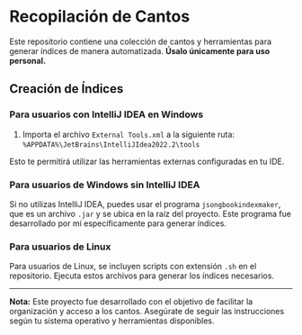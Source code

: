 # Recopilación de Cantos

Este repositorio contiene una colección de cantos y herramientas para generar índices de manera automatizada. **Úsalo únicamente para uso personal.**

## Creación de Índices

### Para usuarios con IntelliJ IDEA en Windows
1. Importa el archivo `External Tools.xml` a la siguiente ruta:
   `%APPDATA%\JetBrains\IntelliJIdea2022.2\tools`

Esto te permitirá utilizar las herramientas externas configuradas en tu IDE.

### Para usuarios de Windows sin IntelliJ IDEA
Si no utilizas IntelliJ IDEA, puedes usar el programa `jsongbookindexmaker`, que es un archivo `.jar` y se ubica en la raíz del proyecto. Este programa fue desarrollado por mí específicamente para generar índices.

### Para usuarios de Linux
Para usuarios de Linux, se incluyen scripts con extensión `.sh` en el repositorio. Ejecuta estos archivos para generar los índices necesarios.

---

**Nota:** Este proyecto fue desarrollado con el objetivo de facilitar la organización y acceso a los cantos. Asegúrate de seguir las instrucciones según tu sistema operativo y herramientas disponibles.